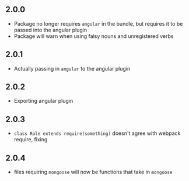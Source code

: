 ## 2.0.0
- Package no longer requires `angular` in the bundle, but requires it to be passed into the angular plugin
- Package will warn when using falsy nouns and unregistered verbs

## 2.0.1
- Actually passing in `angular` to the angular plugin

## 2.0.2
- Exporting angular plugin

## 2.0.3
- `class Role extends require(something)` doesn't agree with webpack require, fixing

## 2.0.4
- files requiring `mongoose` will now be functions that take in `mongoose`
